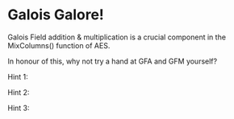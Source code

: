 # Galois Galore!

Galois Field addition & multiplication is a crucial component in the MixColumns() function of AES.

In honour of this, why not try a hand at GFA and GFM yourself?


Hint 1:

Hint 2:

Hint 3:
